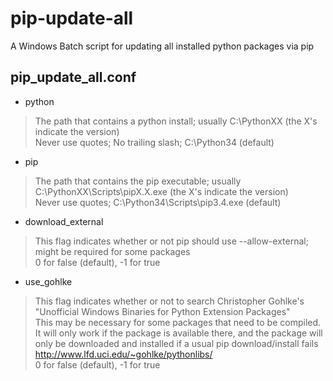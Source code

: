 # pip-update-all
A Windows Batch script for updating all installed python packages via pip

## pip_update_all.conf

+ python
> The path that contains a python install; usually C:\PythonXX (the X's indicate the version)  
> Never use quotes; No trailing slash; C:\Python34 (default)

+ pip
> The path that contains the pip executable; usually C:\PythonXX\Scripts\pipX.X.exe (the X's indicate the version)  
> Never use quotes; C:\Python34\Scripts\pip3.4.exe (default)

+ download_external
> This flag indicates whether or not pip should use --allow-external; might be required for some packages  
> 0 for false (default), -1 for true

+ use_gohlke
> This flag indicates whether or not to search Christopher Gohlke's "Unofficial Windows Binaries for Python Extension Packages"  
> This may be necessary for some packages that need to be compiled. It will only work if the package is available there, and the package will only be downloaded and installed if a usual pip download/install fails  
> http://www.lfd.uci.edu/~gohlke/pythonlibs/  
> 0 for false (default), -1 for true
